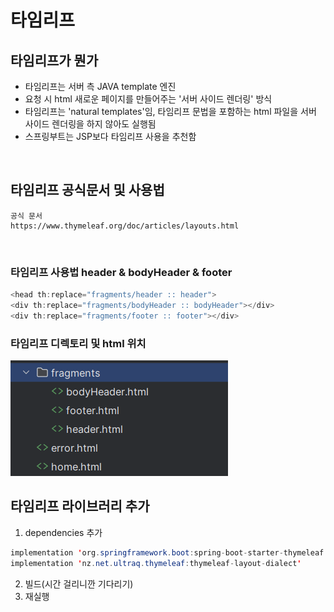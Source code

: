 # 타임리프


## 타임리프가 뭔가
- 타임리프는 서버 측 JAVA template 엔진
- 요청 시 html 새로운 페이지를 만들어주는 '서버 사이드 렌더링' 방식
- 타임리프는 'natural templates'임, 타임리프 문법을 포함하는 html 파일을 서버 사이드 렌더링을 하지 않아도 실행됨
- 스프링부트는 JSP보다 타임리프 사용을 추천함

<br>


## 타임리프 공식문서 및 사용법

```
공식 문서
https://www.thymeleaf.org/doc/articles/layouts.html
```

<br>

### 타임리프 사용법 header & bodyHeader & footer
```js
<head th:replace="fragments/header :: header">
<div th:replace="fragments/bodyHeader :: bodyHeader"></div>
<div th:replace="fragments/footer :: footer"></div>
```

### 타임리프 디렉토리 및 html 위치
![Alt text](./images/image.png)


## 타임리프 라이브러리 추가
1. dependencies 추가
```java
implementation 'org.springframework.boot:spring-boot-starter-thymeleaf'
implementation 'nz.net.ultraq.thymeleaf:thymeleaf-layout-dialect'
```
2. 빌드(시간 걸리니깐 기다리기)
3. 재실행